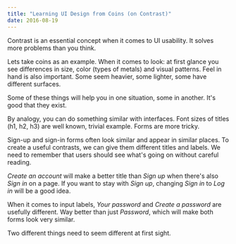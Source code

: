 ```yaml
---
title: "Learning UI Design from Coins (on Contrast)"
date: 2016-08-19
---
```


Contrast is an essential concept when it comes to UI usability. It solves more problems than you think. 

Lets take coins as an example.
When it comes to look: at first glance you see differences in size, color (types of metals) and visual patterns.
Feel in hand is also important. Some seem heavier, some lighter, some have different surfaces.

<!--more-->

Some of these things will help you in one situation, some in another. It's good that they exist.

By analogy, you can do something similar with interfaces.
Font sizes of titles (h1, h2, h3) are well known, trivial example.
Forms are more tricky.

Sign-up and sign-in forms often look similar and appear in similar places.
To create a useful contrasts, we can give them different titles and labels.
We need to remember that users should see what's going on without careful reading.

*Create an account* will make a better title than *Sign up* when there's also *Sign in* on a page.
If you want to stay with *Sign up*, changing *Sign in* to *Log in* will be a good idea.

When it comes to input labels, *Your password* and *Create a password* are usefully different.
Way better than just *Password*, which will make both forms look very similar.

Two different things need to seem different at first sight.
